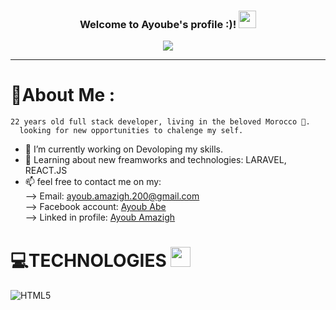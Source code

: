 <h3 align="center">
  Welcome to Ayoube's profile :)!
  <img src="https://media.giphy.com/media/hvRJCLFzcasrR4ia7z/giphy.gif" width="28">
</h3>
<p align="center">
  <a href="https://github.com/Ayoubamazigh"><img src="https://readme-typing-svg.herokuapp.com?color=%2336BCF7&center=true&vCenter=true&lines=Hi+%2C+welcome+to+my+Github+page;I+am+a+Full+Stack+Developer;Front+End:+HTML5,+CSS3,+JAVASCRIPT;Back+End:+PHP,+MySQL,+SQLSERVER;DESKTOP:+JAVA,+VB.NET;Operating+Systems:+LINUX,+WINDOWS...;"></a>
</p>

---
<div align="left">

  # 💫About Me :
  
    22 years old full stack developer, living in the beloved Morocco 🥰.
      looking for new opportunities to chalenge my self.

- 🔭 I’m currently working on Devoloping my skills.
- 🌱 Learning about new freamworks and technologies: LARAVEL, REACT.JS
- 📫 feel free to contact me on my:<br>
    --> Email: <a mailto='ayoub.amazigh.200@gmail.com' >ayoub.amazigh.200@gmail.com</a><br>
    --> Facebook account: <a href='https://www.facebook.com/Ayoube.abe/' >Ayoub Abe</a><br>
    --> Linked in profile: <a href='https://www.linkedin.com/in/ayoubamazigh/'>Ayoub Amazigh</a>
  

# 💻TECHNOLOGIES <img src = "https://media2.giphy.com/media/QssGEmpkyEOhBCb7e1/giphy.gif?cid=ecf05e47a0n3gi1bfqntqmob8g9aid1oyj2wr3ds3mg700bl&rid=giphy.gif" width = 32px> 
  
  ![HTML5](https://img.shields.io/endpoint?url=<URL>&style<STYLE>)
